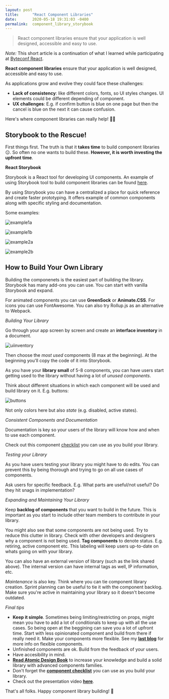 ```yaml
---
layout: post
title:      "React Component Libraries"
date:       2020-05-18 19:31:03 -0400
permalink:  component_library_storybook
---
```


> React component libraries ensure that your application is well designed, accessible and easy to use. 

*Note:* This short article is a continuation of what I learned while participating at [Byteconf React](https://www.bytesized.xyz/react-2020). 

**React component libraries** ensure that your application is well designed, accessible and easy to use. 

As applications grow and evolve they could face these challenges:
- **Lack of consistency**: like different colors, fonts, so UI styles changes. UI elements could be different depending of component.
- **UX challenges**: E.g. if confirm button is blue on one page but then the cancel is blue on the next it can cause confusion.

Here's where component libraries can really help! 🙌🏼

## Storybook to the Rescue! 

First things first. The truth is that it **takes time** to build component libraries 😑. So often no one wants to build these. **However, it is worth investing the upfront time**.

**React Storybook**

Storybook is a React tool for developing UI components. An example of using Storybook tool to build component libraries can be found [here](https://myelin.herrmannsolutions.net/).

By using Storybook you can have a centralized a place for quick reference and create faster prototyping.  It offers example of common components along with specific styling and documentation.

Some examples:

![example1a](https://user-images.githubusercontent.com/15071636/80983926-cb432a00-8df2-11ea-9c9e-4c0022e0e0d3.png)

![example1b](https://user-images.githubusercontent.com/15071636/80983923-ca11fd00-8df2-11ea-8b7d-48ae1ca4b86b.png)

![example2a](https://user-images.githubusercontent.com/15071636/80983919-c8e0d000-8df2-11ea-8f40-c1dac9bc69a1.png)

![example2b](https://user-images.githubusercontent.com/15071636/80983890-bd8da480-8df2-11ea-94ca-16b5065001f6.png)


## How to Build Your Own Library

Building the componenets is the easiest part of building the library. Storybook has many add-ons you can use. You can start with vanilla Storybook and expand.

For animated components you can use **GreenSock** or **Animate.CSS**. For icons you can use FontAwesome. You can also try Rollup.js as an alternative to Webpack. 

*Building Your Library*

Go through your app screen by screen and create an **interface inventory** in a document. 

![uiinventory](https://user-images.githubusercontent.com/15071636/80984904-1873cb80-8df4-11ea-8ab1-6a97a5030795.png)

Then choose the *most used* components (8 max at the beginning). At the beginning you'll copy the code of it into Storybook.

As you have your **library small** of 5-8 components, you can have users start getting used to the library without having a lot of *unused components*.

Think about different situations in which each component will be used and build library on it. E.g. buttons:

![buttons](https://user-images.githubusercontent.com/15071636/80985340-b5366900-8df4-11ea-9141-aca06586b0a1.png)

Not only colors here but also *state* (e.g. disabled, active states).

*Consistent Components and Documentation*

Documentation is key so your users of the library will know how and when to use each component.

Check out this component [checklist](https://twitter.com/EmmaBostian/status/1177248937763311617) you can use as you build your library.

*Testing your Library*

As you have users testing your library you might have to do edits. You can prevent this by being thorough and trying to go on all use cases of components.

Ask users for specific feedback. E.g. What parts are useful/not useful? Do they hit snags in implementation?

*Expanding and Maintaining Your Library*

Keep **backlog of components** that you want to build in the future. This is important as you start to include other team members to contribute in your library. 

You might also see that some components are not being used. Try to reduce this clutter in library. Check with other developers and designers why a component is not being used. **Tag components** to denote status. E.g. retiring, active component etc. This labeling will keep users up-to-date on whats going on with your library.

You can also have an external version of library (such as the link shared above). The internal version can have internal tags as well, IP information, etc.

*Maintenance* is also key. Think where you can tie component library creation. Sprint planning can be useful to tie it with the component backlog. Make sure you're active in maintaining your library so it doesn't become outdated.


*Final tips*

- **Keep it simple**. Sometimes being limiting/restricting on props, might mean you have to add a lot of conditionals to keep up with all the use cases. So being open at the beggining can save you a lot of upfront time. Start with less opinionated component and build from there if really need it. Make your components more flexible. See my [**last blog**](http://fbohz.com/react_pattern_apropcalypse) for more info on flexible components.
- Unfinished components are ok. Build from the feedback of your users.
- Have accesibility in mind.
- [**Read Atomic Design Book**](https://atomicdesign.bradfrost.com/table-of-contents/) to increase your knowledge and build a solid library with advanced components families. 
- Don't forget the [**component checklist**](https://twitter.com/EmmaBostian/status/1177248937763311617) you can use as you build your library.
- Check out the presentation video [**here**](https://youtu.be/MEeZLM1XVLI?t=10258).

That's all folks. Happy component library building! 📗